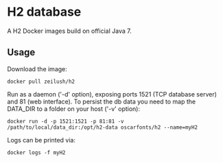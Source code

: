 # H2 database
A H2 Docker images build on official Java 7.

## Usage
Download the image:
```
docker pull zeilush/h2
```

Run as a daemon ('-d' option), exposing ports 1521 (TCP database server) and 81 (web interface). To persist the db data you need to map the DATA_DIR to a folder on your host ('-v' option):
```
docker run -d -p 1521:1521 -p 81:81 -v /path/to/local/data_dir:/opt/h2-data oscarfonts/h2 --name=myH2
```

Logs can be printed via:
```
docker logs -f myH2
```
